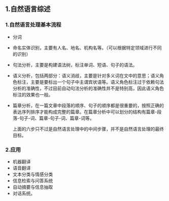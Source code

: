 ## 1.自然语言综述

### 1.自然语言处理基本流程

- 分词

- 命名实体识别，主要有人名、地名、机构名等。（可以根据特定领域进行不同的识别）

- 句法分析，主要是构建语法树，标注单词、短语、句子的语法。

- 语义分析，包括两部分：语义消歧，主要是针对多义词在文中的意思；语义角色标注，主要是要标出一个句子中主谓宾状语等。语义角色标注过于依赖句法分析的准确性，不过目前自动句法分析的准确性并不是特别高，因此语义角色标注的效果也一般。

- 篇章分析，在一篇文章中段落的顺序、句子的顺序都是很重要的，按照正确的表达序列排序才能构成完整的篇章。在篇章分析中可以划分的结构有篇章-段落-句子-词、篇章-句子-词、篇章-词等。

  上面的六步只不过是自然语言处理中的中间步骤，并不是自然语言处理的最终目标。

### 2.应用

* 机器翻译
* 语音翻译
* 文本分类与情感分类
* 信息检索与问答系统
* 自动摘要与信息抽取
* 对话系统。

